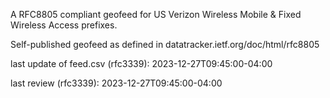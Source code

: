 

A RFC8805 compliant geofeed for US Verizon Wireless Mobile & Fixed Wireless Access prefixes.

Self-published geofeed as defined in datatracker.ietf.org/doc/html/rfc8805

last update of feed.csv (rfc3339): 2023-12-27T09:45:00-04:00

last review (rfc3339): 2023-12-27T09:45:00-04:00
